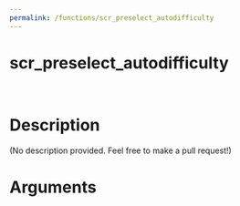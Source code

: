 ```yaml
---
permalink: /functions/scr_preselect_autodifficulty
---
```

# scr_preselect_autodifficulty  
&nbsp;  
# Description  
(No description provided. Feel free to make a pull request!) 
&nbsp;  
# Arguments


